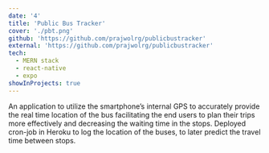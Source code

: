 ```yaml
---
date: '4'
title: 'Public Bus Tracker'
cover: './pbt.png'
github: 'https://github.com/prajwolrg/publicbustracker'
external: 'https://github.com/prajwolrg/publicbustracker'
tech:
  - MERN stack
  - react-native
  - expo
showInProjects: true
---
```


An application to utilize the smartphone’s internal GPS to accurately provide the real time location of the bus facilitating the end users to plan their trips more effectively and decreasing the waiting time in the stops. Deployed cron-job in Heroku to log the location of the buses, to later predict the travel time between stops.
